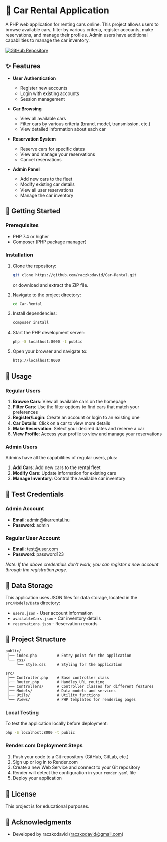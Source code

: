 # 🚗 Car Rental Application

A PHP web application for renting cars online. This project allows users to browse available cars, filter by various criteria, register accounts, make reservations, and manage their profiles. Admin users have additional capabilities to manage the car inventory.

[![GitHub Repository](https://img.shields.io/badge/GitHub-Repository-blue.svg)](https://github.com/raczkodavid/Car-Rental)

## ✨ Features

- **User Authentication**

  - Register new accounts
  - Login with existing accounts
  - Session management

- **Car Browsing**

  - View all available cars
  - Filter cars by various criteria (brand, model, transmission, etc.)
  - View detailed information about each car

- **Reservation System**

  - Reserve cars for specific dates
  - View and manage your reservations
  - Cancel reservations

- **Admin Panel**
  - Add new cars to the fleet
  - Modify existing car details
  - View all user reservations
  - Manage the car inventory

## 🚀 Getting Started

### Prerequisites

- PHP 7.4 or higher
- Composer (PHP package manager)

### Installation

1. Clone the repository:

   ```bash
   git clone https://github.com/raczkodavid/Car-Rental.git
   ```

   or download and extract the ZIP file.

2. Navigate to the project directory:

   ```bash
   cd Car-Rental
   ```

3. Install dependencies:

   ```bash
   composer install
   ```

4. Start the PHP development server:

   ```bash
   php -S localhost:8000 -t public
   ```

5. Open your browser and navigate to:
   ```
   http://localhost:8000
   ```

## 📖 Usage

### Regular Users

1. **Browse Cars**: View all available cars on the homepage
2. **Filter Cars**: Use the filter options to find cars that match your preferences
3. **Register/Login**: Create an account or login to an existing one
4. **Car Details**: Click on a car to view more details
5. **Make Reservation**: Select your desired dates and reserve a car
6. **View Profile**: Access your profile to view and manage your reservations

### Admin Users

Admins have all the capabilities of regular users, plus:

1. **Add Cars**: Add new cars to the rental fleet
2. **Modify Cars**: Update information for existing cars
3. **Manage Inventory**: Control the available car inventory

## 🔑 Test Credentials

### Admin Account

- **Email**: admin@ikarrental.hu
- **Password**: admin

### Regular User Account

- **Email**: test@user.com
- **Password**: password123

_Note: If the above credentials don't work, you can register a new account through the registration page._

## 💾 Data Storage

This application uses JSON files for data storage, located in the `src/Models/Data` directory:

- `users.json` - User account information
- `availableCars.json` - Car inventory details
- `reservations.json` - Reservation records

## 📁 Project Structure

```
public/
 ├── index.php         # Entry point for the application
 └── css/
     └── style.css     # Styling for the application

src/
 ├── Controller.php    # Base controller class
 ├── Router.php        # Handles URL routing
 ├── Controllers/      # Controller classes for different features
 ├── Models/           # Data models and services
 ├── Utils/            # Utility functions
 └── Views/            # PHP templates for rendering pages
```

### Local Testing

To test the application locally before deployment:

```bash
php -S localhost:8000 -t public
```

### Render.com Deployment Steps

1. Push your code to a Git repository (GitHub, GitLab, etc.)
2. Sign up or log in to Render.com
3. Create a new Web Service and connect to your Git repository
4. Render will detect the configuration in your `render.yaml` file
5. Deploy your application

## 📝 License

This project is for educational purposes.

## 👏 Acknowledgments

- Developed by raczkodavid (raczkodavid@gmail.com)
